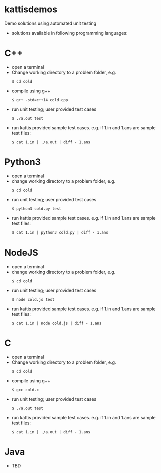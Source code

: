 # kattisdemos

Demo solutions using automated unit testing

-   solutions available in following programming languages:

# C++

-   open a terminal
-   Change working directory to a problem folder, e.g.
    ```
    $ cd cold
    ```
-   compile using g++
    ```
    $ g++ -std=c++14 cold.cpp
    ```
-   run unit testing; user provided test cases
    ```
    $ ./a.out test
    ```
-   run kattis provided sample test cases. e.g. if 1.in and 1.ans are sample test files:
    ```
    $ cat 1.in | ./a.out | diff - 1.ans
    ```

# Python3

-   open a terminal
-   change working directory to a problem folder, e.g.
    ```
    $ cd cold
    ```
-   run unit testing; user provided test cases
    ```
    $ python3 cold.py test
    ```
-   run kattis provided sample test cases. e.g. if 1.in and 1.ans are sample test files:
    ```
    $ cat 1.in | python3 cold.py | diff - 1.ans
    ```

# NodeJS

-   open a terminal
-   change working directory to a problem folder, e.g.
    ```
    $ cd cold
    ```
-   run unit testing; user provided test cases
    ```
    $ node cold.js test
    ```
-   run kattis provided sample test cases. e.g. if 1.in and 1.ans are sample test files:
    ```
    $ cat 1.in | node cold.js | diff - 1.ans
    ```

# C

-   open a terminal
-   Change working directory to a problem folder, e.g.
    ```
    $ cd cold
    ```
-   compile using g++
    ```
    $ gcc cold.c
    ```
-   run unit testing; user provided test cases
    ```
    $ ./a.out test
    ```
-   run kattis provided sample test cases. e.g. if 1.in and 1.ans are sample test files:
    ```
    $ cat 1.in | ./a.out | diff - 1.ans
    ```

# Java

-   TBD
